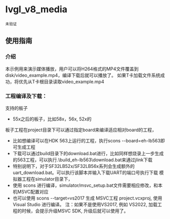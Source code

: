 # lvgl_v8_media
```{warning}
未验证
```
## 使用指南
### 介绍
本示例用来演示媒体播放，用户可以将H264格式的MP4文件覆盖到disk/video_example.mp4，编译下载后就可以播放了。
如果T卡加载文件系统成功，将优先从T卡根目录读取video_example.mp4

### 工程编译及下载：
支持的板子
- 55x之后的板子，比如58x，56x, 52x的

板子工程在project目录下可以通过指定board来编译适应相对board的工程，
- 比如想编译可以在HDK 563上运行的工程，执行scons --board=eh-lb563即可生成工程
- 下载可以通过build目录下的download.bat进行，比如同样想烧录上一步生成的563工程，可以执行.\build_eh-lb563\download.bat来通过jlink下载
- 特别说明下，对于SF32LB52x/SF32LB56x系列会生成额外的uart_download.bat。可以执行该脚本并输入下载UART的端口号执行下载
模拟器工程在simulator目录下，
- 使用 scons 进行编译，simulator/msvc_setup.bat文件需要相应修改，和本机MSVC配置对应
- 也可以使用 scons --target=vs2017 生成 MSVC工程 project.vcxproj, 使用Visual Studio 进行编译。
    注：如果不是使用VS2017, 例如 VS2022, 加载工程的时候，会提示升级MSVC SDK, 升级后就可以使用了。